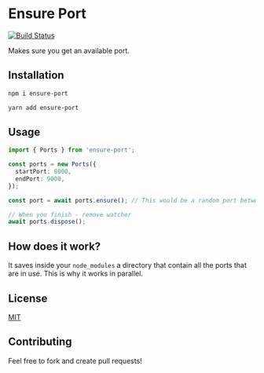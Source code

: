 # Ensure Port

[![Build Status](https://github.com/tzachbon/ensure-port/workflows/tests/badge.svg)](https://github.com/tzachbon/ensure-port/actions)

Makes sure you get an available port.

## Installation

```bash
npm i ensure-port
```

```bash
yarn add ensure-port
```

## Usage

```ts
import { Ports } from 'ensure-port';

const ports = new Ports({
  startPort: 8000,
  endPort: 9000,
});

const port = await ports.ensure(); // This would be a random port between 8000 and 9000 that is not used (validated against file-system and http server)

// When you finish - remove watcher
await ports.dispose();
```



## How does it work?

It saves inside your `node_modules` a directory that contain all the ports that are in use.
This is why it works in parallel.

## License

[MIT](./LICENSE)

## Contributing

Feel free to fork and create pull requests!
